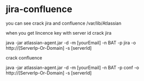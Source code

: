 # jira-confluence


you can see crack jira and confluence 
/var/lib/Atlassian


when you get lincence key with server id 
crack jira

java -jar atlassian-agent.jar -d -m [yourEmail] -n BAT -p jira -o http://[ServerIp-Or-Domain] -s [serverId]


crack confluence

java -jar atlassian-agent.jar -d -m [yourEmail] -n BAT -p conf -o http://[ServerIp-Or-Domain] -s [serverId]
